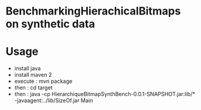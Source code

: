 # BenchmarkingHierachicalBitmaps on synthetic data

Usage 
===================
* install java
* install maven 2
* execute : mvn package
* then : cd target
* then :     java -cp HierarchiqueBitmapSynthBench-0.0.1-SNAPSHOT.jar:lib/* -javaagent:../lib/SizeOf.jar Main

